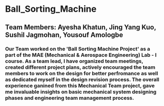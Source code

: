 # Ball_Sorting_Machine
## Team Members: Ayesha Khatun, Jing Yang Kuo, Sushil Jagmohan, Yousouf Amologbe


### Our Team worked on the 'Ball Sorting Machine Project' as a part of the MAE (Mechanical & Aerospace Engineering) Lab - I course.  As a team lead, I have organized team meetings, created different project plans, actively encouraged the team members to work on the design for better perfromance as well as dedicated myself in the design revision process. The overall experience ganined from this Mechanical Team project, gave me invaluable insights on basic mechanical system designing phases and engineering team management process.

